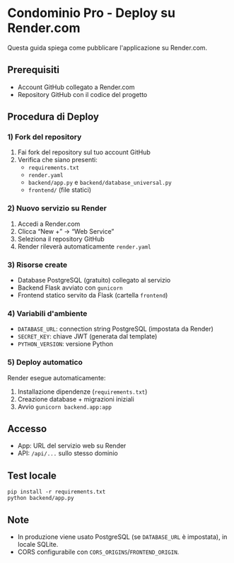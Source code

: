 ﻿# Condominio Pro - Deploy su Render.com

Questa guida spiega come pubblicare l'applicazione su Render.com.

## Prerequisiti

- Account GitHub collegato a Render.com
- Repository GitHub con il codice del progetto

## Procedura di Deploy

### 1) Fork del repository

1. Fai fork del repository sul tuo account GitHub
2. Verifica che siano presenti:
   - `requirements.txt`
   - `render.yaml`
   - `backend/app.py` e `backend/database_universal.py`
   - `frontend/` (file statici)

### 2) Nuovo servizio su Render

1. Accedi a Render.com
2. Clicca “New +” → “Web Service”
3. Seleziona il repository GitHub
4. Render rileverà automaticamente `render.yaml`

### 3) Risorse create

- Database PostgreSQL (gratuito) collegato al servizio
- Backend Flask avviato con `gunicorn`
- Frontend statico servito da Flask (cartella `frontend`)

### 4) Variabili d'ambiente

- `DATABASE_URL`: connection string PostgreSQL (impostata da Render)
- `SECRET_KEY`: chiave JWT (generata dal template)
- `PYTHON_VERSION`: versione Python

### 5) Deploy automatico

Render esegue automaticamente:
1. Installazione dipendenze (`requirements.txt`)
2. Creazione database + migrazioni iniziali
3. Avvio `gunicorn backend.app:app`

## Accesso

- App: URL del servizio web su Render
- API: `/api/...` sullo stesso dominio

## Test locale

```
pip install -r requirements.txt
python backend/app.py
```

## Note

- In produzione viene usato PostgreSQL (se `DATABASE_URL` è impostata), in locale SQLite.
- CORS configurabile con `CORS_ORIGINS`/`FRONTEND_ORIGIN`.
